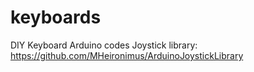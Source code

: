 # keyboards
DIY Keyboard Arduino codes
Joystick library: https://github.com/MHeironimus/ArduinoJoystickLibrary
